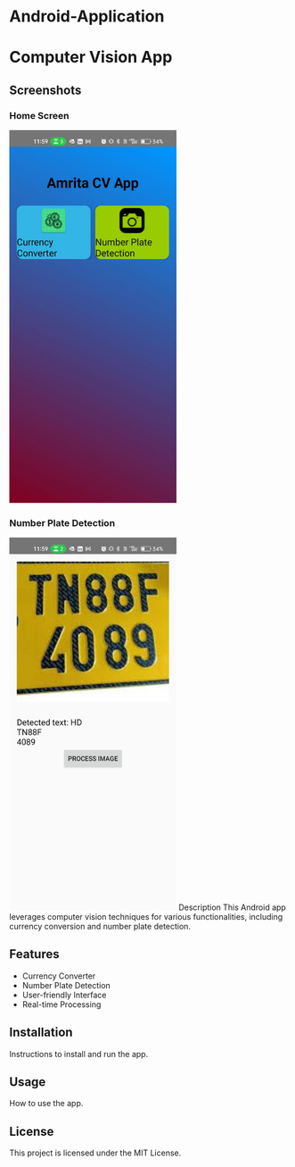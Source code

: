 # Android-Application
# Computer Vision App

## Screenshots

### Home Screen
<img src="/ScreenShots/1.jpg" alt="Home Screen" width="300"/>

### Number Plate Detection
<img src="/ScreenShots/2.jpg" alt="Number Plate Detection" width="300"/>
Description
This Android app leverages computer vision techniques for various functionalities, including currency conversion and number plate detection.

## Features
- Currency Converter
- Number Plate Detection
- User-friendly Interface
- Real-time Processing

## Installation
Instructions to install and run the app.

## Usage
How to use the app.

## License
This project is licensed under the MIT License.
